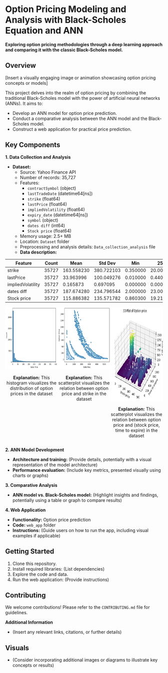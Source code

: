 # Option Pricing Modeling and Analysis with Black-Scholes Equation and ANN 

**Exploring option pricing methodologies through a deep learning approach and comparing it with the classic Black-Scholes model.**

## Overview

[Insert a visually engaging image or animation showcasing option pricing concepts or models]

This project delves into the realm of option pricing by combining the traditional Black-Scholes model with the power of artificial neural networks (ANNs). It aims to:

* Develop an ANN model for option price prediction.
* Conduct a comparative analysis between the ANN model and the Black-Scholes model.
* Construct a web application for practical price prediction.

## Key Components

**1. Data Collection and Analysis**

* **Dataset:**
    * Source: Yahoo Finance API
    * Number of records: 35,727
    * Features:
        * `contractSymbol` (object)
        * `lastTradeDate` (datetime64[ns])
        * `strike` (float64)
        * `lastPrice` (float64)
        * `impliedVolatility` (float64)
        * `expiry_date` (datetime64[ns])
        * `symbol` (object)
        * `dates diff` (int64)
        * `Stock price` (float64)
    * Memory usage: 2.5+ MB
    * Location: `Dataset` folder
    * Preprocessing and analysis details: `Data_collection_analysis` file
    * **Data description:**

| Feature       | Count | Mean       | Std Dev    | Min        | 25%       | 50%       | 75%       | Max        |
|----------------|-------|------------|------------|------------|-----------|-----------|-----------|------------|
| strike         | 35727  | 163.558230 | 380.722103 | 0.350000   | 20.000000 | 50.000000 | 155.000000 | 5400.000000 |
| lastPrice      | 35727  | 33.963996  | 100.049276 | 0.010000   | 0.440000   | 4.400000  | 20.150000  | 1499.750000 |
| impliedVolatility | 35727  | 0.165873  | 0.697095  | 0.000000   | 0.000010   | 0.000010  | 0.125009  | 39.875004  |
| dates diff     | 35727  | 187.674280 | 234.796544 | 2.000000   | 23.000000  | 65.000000  | 262.000000 | 967.000000 |
| Stock price    | 35727  | 115.886382 | 135.571782 | 0.860300   | 19.219999 | 49.340000  | 148.839996 | 504.045685 |

<div style="display:flex; flex-direction:row;">
    <div style="flex:1; text-align:center;">
        <img src="Images/option_price_hist.png" alt="Histogram of Option Prices" width="300" height="200"/>
        <br/>
        <p><strong>Explanation:</strong> This histogram visualizes the distribution of option prices in the dataset</p>
    </div>

   <div style="flex:1; text-align:center;">
        <img src="Images/strike_option_scatter.png" alt="Scatter plot of Option Prices with Strike" width="300" height="200"/>
        <br/>
        <p><strong>Explanation:</strong> This scatterplot visualizes the relation between option price and strike in the dataset</p>
    </div>

   <div style="flex:1; text-align:center;">
        <img src="Images/3d_option_price.png" alt="3d scatter plot of Option Prices" width="300" height="300"/>
        <br/>
        <p><strong>Explanation:</strong> This scatterplot visualizes the relation between option price and (stock price, time to expire) in the dataset</p>
    </div>
</div>





    

**2. ANN Model Development**

* **Architecture and training:** (Provide details, potentially with a visual representation of the model architecture)
* **Performance evaluation:** (Include key metrics, presented visually using charts or graphs)

**3. Comparative Analysis**

* **ANN model vs. Black-Scholes model:** (Highlight insights and findings, potentially using a table or graph to compare results)

**4. Web Application**

* **Functionality:** Option price prediction
* **Code:** `web_app` folder
* **Instructions:** (Guide users on how to run the app, including visual examples if applicable)

## Getting Started

1. Clone this repository.
2. Install required libraries: (List dependencies)
3. Explore the code and data.
4. Run the web application: (Provide instructions)

## Contributing

We welcome contributions! Please refer to the `CONTRIBUTING.md` file for guidelines.

**Additional Information**

* (Insert any relevant links, citations, or further details)

## Visuals

* (Consider incorporating additional images or diagrams to illustrate key concepts or results)
